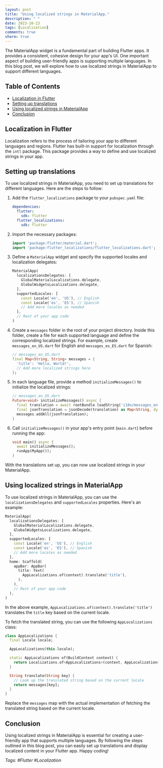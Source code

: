 ```yaml
---
layout: post
title: "Using localized strings in MaterialApp."
description: " "
date: 2023-10-23
tags: [Localization]
comments: true
share: true
---
```


The MaterialApp widget is a fundamental part of building Flutter apps. It provides a consistent, cohesive design for your app's UI. One important aspect of building user-friendly apps is supporting multiple languages. In this blog post, we will explore how to use localized strings in MaterialApp to support different languages.

## Table of Contents
- [Localization in Flutter](#Localization-in-Flutter)
- [Setting up translations](#Setting-up-translations)
- [Using localized strings in MaterialApp](#Using-localized-strings-in-MaterialApp)
- [Conclusion](#Conclusion)

## Localization in Flutter

Localization refers to the process of tailoring your app to different languages and regions. Flutter has built-in support for localization through the `intl` package. This package provides a way to define and use localized strings in your app.

## Setting up translations

To use localized strings in MaterialApp, you need to set up translations for different languages. Here are the steps to follow:

1. Add the `flutter_localizations` package to your `pubspec.yaml` file:
   ```yaml
   dependencies:
     flutter:
       sdk: flutter
     flutter_localizations:
       sdk: flutter
   ```

2. Import the necessary packages:
   ```dart
   import 'package:flutter/material.dart';
   import 'package:flutter_localizations/flutter_localizations.dart';
   ```

3. Define a `MaterialApp` widget and specify the supported locales and localization delegates:
   ```dart
   MaterialApp(
     localizationsDelegates: [
       GlobalMaterialLocalizations.delegate,
       GlobalWidgetsLocalizations.delegate,
     ],
     supportedLocales: [
       const Locale('en', 'US'), // English
       const Locale('es', 'ES'), // Spanish
       // Add more locales as needed
     ],
     // Rest of your app code
   )
   ```

4. Create a `messages` folder in the root of your project directory. Inside this folder, create a file for each supported language and define the corresponding localized strings. For example, create `messages_en_US.dart` for English and `messages_es_ES.dart` for Spanish:
   ```dart
   // messages_en_US.dart
   final Map<String, String> messages = {
     'title': 'Hello, World!',
     // Add more localized strings here
   };
   ```

5. In each language file, provide a method `initializeMessages()` to initialize the localized strings:
   ```dart
   // messages_en_US.dart
   Future<void> initializeMessages() async {
     final translation = await rootBundle.loadString('i18n/messages_en_US.json');
     final jsonTranslation = jsonDecode(translation) as Map<String, dynamic>;
     messages.addAll(jsonTranslation);
   }
   ```

6. Call `initializeMessages()` in your app's entry point (`main.dart`) before running the app:
   ```dart
   void main() async {
     await initializeMessages();
     runApp(MyApp());
   }
   ```

With the translations set up, you can now use localized strings in your MaterialApp.

## Using localized strings in MaterialApp

To use localized strings in MaterialApp, you can use the `localizationsDelegates` and `supportedLocales` properties. Here's an example:

```dart
MaterialApp(
  localizationsDelegates: [
    GlobalMaterialLocalizations.delegate,
    GlobalWidgetsLocalizations.delegate,
  ],
  supportedLocales: [
    const Locale('en', 'US'), // English
    const Locale('es', 'ES'), // Spanish
    // Add more locales as needed
  ],
  home: Scaffold(
    appBar: AppBar(
      title: Text(
        AppLocalizations.of(context).translate('title'),
      ),
    ),
    // Rest of your app code
  ),
)
```

In the above example, `AppLocalizations.of(context).translate('title')` translates the `title` key based on the current locale.

To fetch the translated string, you can use the following `AppLocalizations` class:

```dart
class AppLocalizations {
  final Locale locale;

  AppLocalizations(this.locale);

  static AppLocalizations of(BuildContext context) {
    return Localizations.of<AppLocalizations>(context, AppLocalizations);
  }

  String translate(String key) {
    // Look up the translated string based on the current locale
    return messages[key];
  }
}
```

Replace the `messages` map with the actual implementation of fetching the translated string based on the current locale.

## Conclusion

Using localized strings in MaterialApp is essential for creating a user-friendly app that supports multiple languages. By following the steps outlined in this blog post, you can easily set up translations and display localized content in your Flutter app. Happy coding!

*Tags: #Flutter #Localization*